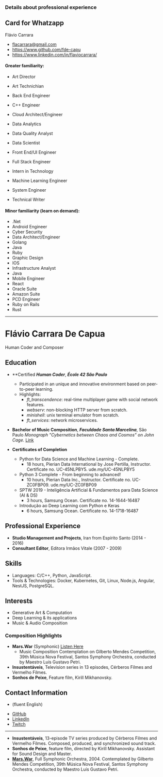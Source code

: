### Details about professional experience

## Card for Whatzapp

Flávio Carrara
* flacarrara@gmail.com
* https://www.github.com/fde-capu
* https://www.linkedin.com/in/flaviocarrara/

#### Greater familiarity:

- Art Director
- Art Technichian

- Back End Engineer
- C++ Engineer
- Cloud Architect/Engineer
- Data Analytics
- Data Quality Analyst
- Data Scientist
- Front End/UI Engineer
- Full Stack Engineer
- Intern in Technology
- Machine Learning Engineer
- System Engineer
- Technical Writer

#### Minor familiarity (learn on demand):

- .Net
- Android Engineer
- Cyber Security
- Data Architect/Engineer
- Golang
- Java
- Ruby
- Graphic Design
- IOS
- Infrastructure Analyst
- Java
- Mobile Engineer
- React
- Oracle Suite
- Amazon Suite
- PCD Engineer
- Ruby on Rails
- Rust

-------------

# Flávio Carrara De Capua

Human Coder and Composer

## Education

* **Certified ***Human Coder***, ***École 42 São Paulo***
	* Participated in an unique and innovative environment based on peer-to-peer learning.
	* Highlights:
		* *ft_transcendence*: real-time multiplayer game with social network features.
		* *webserv*: non-blocking HTTP server from scratch.
		* *minishell*: unix terminal emulator from scratch.
		* *ft_services*: network microservices.

* **Bachelor of Music Composition**, ***Faculdade Santa Marcelina***, São Paulo
    *Monograph "Cybernetics between Chaos and Cosmos" on John Cage.* [Link](https://github.com/fde-capu/fde-capu/blob/main/J-Cage.pdf)

* **Certificates of Completion**
    * Python for Data Science and Machine Learning - Complete.
        * 18 hours, Pierian Data International by Jose Pertilla, Instructor. Certificate no. UC-45NLPBY5. ude.my/UC-45NLPBY5
    * Python 3 Complete - From beginning to advanced!
        * 10 hours, Pierian Data Inc., Instructor. Certificate no. UC-ZC0FBP09. ude.my/UC-ZC0FBP09
    * SPTW 2019 - Inteligência Artificial & Fundamentos para Data Science (AI & DS)
        * 3 hours, Samsung Ocean. Certificate no. 14-1644-16487
    * Introdução ao Deep Learning com Python e Keras
        * 6 hours, Samsung Ocean. Certificate no. 14-1718-16487

## Professional Experience

* **Studio Management and Projects**, Iran from Espírito Santo (2014 - 2016)
* **Consultant Editor**, Editora Irmãos Vitale (2007 - 2009)

## Skills

* Languages: C/C++, Python, JavaScript.
* Tools & Technologies: Docker, Kubernetes, Git, Linux, Node.js, Angular, NestJS, PostgreSQL.

## Interests

* Generative Art & Computation
* Deep Learning & its applications
* Music & Audio Composition

### Composition Highlights

* **Mars.War** (Symphonic) [Listen Here](https://github.com/fde-capu/fde-capu/blob/main/Flavio%20Carrara%20-%20Marte%20Guerra%20-%202004%20-%2010m28.mp3)
    * Music Composition Contemplation on  Gilberto Mendes Competition, 39th Música Nova Festival, Santos Symphony Orchestra, conducted by Maestro Luís Gustavo Petri.
* **Insustentáveis**, Television series in 13 episodes, Cérberos Filmes and Vermelho Filmes.
* **Sonhos de Peixe**, Feature film, Kirill Mikhanovsky.

## Contact Information

- (fluent English)
* [GitHub](https://www.github.com/fde-capu)
* [LinkedIn](https://www.linkedin.com/in/flaviocarrara/)
* [Twitch](https://www.twitch.com/fde-capu)



-----------


* **Insustentáveis**, 13-episode TV series produced by Cérberos Filmes and Vermelho Filmes. Composed, produced, and synchronized sound track. 
* **Sonhos de Peixe**, feature film, directed by Kirill Mikhanovsky. Assistant for Sound Design and Master.
* **[Mars.War](https://github.com/fde-capu/fde-capu/blob/main/Flavio%20Carrara%20-%20Marte%20Guerra%20-%202004%20-%2010m28.mp3)**, Full Symphonic Orchestra, 2004. Contemplated by Gilberto Mendes Competition, 39th Música Nova Festival, Santos Symphony Orchestra, conducted by Maestro Luís Gustavo Petri.

